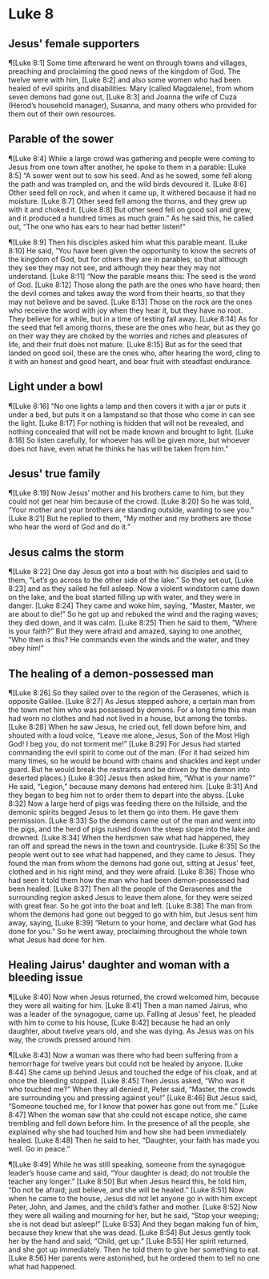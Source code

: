 # Luke 8

## Jesus' female supporters
¶[Luke 8:1] Some time afterward he went on through towns and villages, preaching and proclaiming the good news of the kingdom of God. The twelve were with him,
[Luke 8:2] and also some women who had been healed of evil spirits and disabilities: Mary (called Magdalene), from whom seven demons had gone out,
[Luke 8:3] and Joanna the wife of Cuza (Herod’s household manager), Susanna, and many others who provided for them out of their own resources.

## Parable of the sower
¶[Luke 8:4] While a large crowd was gathering and people were coming to Jesus from one town after another, he spoke to them in a parable:
[Luke 8:5] “A sower went out to sow his seed. And as he sowed, some fell along the path and was trampled on, and the wild birds devoured it.
[Luke 8:6] Other seed fell on rock, and when it came up, it withered because it had no moisture.
[Luke 8:7] Other seed fell among the thorns, and they grew up with it and choked it.
[Luke 8:8] But other seed fell on good soil and grew, and it produced a hundred times as much grain.” As he said this, he called out, “The one who has ears to hear had better listen!”

¶[Luke 8:9] Then his disciples asked him what this parable meant.
[Luke 8:10] He said, “You have been given the opportunity to know the secrets of the kingdom of God, but for others they are in parables, so that although they see they may not see, and although they hear they may not understand.
[Luke 8:11] “Now the parable means this: The seed is the word of God.
[Luke 8:12] Those along the path are the ones who have heard; then the devil comes and takes away the word from their hearts, so that they may not believe and be saved.
[Luke 8:13] Those on the rock are the ones who receive the word with joy when they hear it, but they have no root. They believe for a while, but in a time of testing fall away.
[Luke 8:14] As for the seed that fell among thorns, these are the ones who hear, but as they go on their way they are choked by the worries and riches and pleasures of life, and their fruit does not mature.
[Luke 8:15] But as for the seed that landed on good soil, these are the ones who, after hearing the word, cling to it with an honest and good heart, and bear fruit with steadfast endurance.

## Light under a bowl
¶[Luke 8:16] “No one lights a lamp and then covers it with a jar or puts it under a bed, but puts it on a lampstand so that those who come in can see the light.
[Luke 8:17] For nothing is hidden that will not be revealed, and nothing concealed that will not be made known and brought to light.
[Luke 8:18] So listen carefully, for whoever has will be given more, but whoever does not have, even what he thinks he has will be taken from him.”

## Jesus' true family
¶[Luke 8:19] Now Jesus’ mother and his brothers came to him, but they could not get near him because of the crowd.
[Luke 8:20] So he was told, “Your mother and your brothers are standing outside, wanting to see you.”
[Luke 8:21] But he replied to them, “My mother and my brothers are those who hear the word of God and do it.”

## Jesus calms the storm
¶[Luke 8:22] One day Jesus got into a boat with his disciples and said to them, “Let’s go across to the other side of the lake.” So they set out,
[Luke 8:23] and as they sailed he fell asleep. Now a violent windstorm came down on the lake, and the boat started filling up with water, and they were in danger.
[Luke 8:24] They came and woke him, saying, “Master, Master, we are about to die!” So he got up and rebuked the wind and the raging waves; they died down, and it was calm.
[Luke 8:25] Then he said to them, “Where is your faith?” But they were afraid and amazed, saying to one another, “Who then is this? He commands even the winds and the water, and they obey him!”

## The healing of a demon-possessed man
¶[Luke 8:26] So they sailed over to the region of the Gerasenes, which is opposite Galilee.
[Luke 8:27] As Jesus stepped ashore, a certain man from the town met him who was possessed by demons. For a long time this man had worn no clothes and had not lived in a house, but among the tombs.
[Luke 8:28] When he saw Jesus, he cried out, fell down before him, and shouted with a loud voice, “Leave me alone, Jesus, Son of the Most High God! I beg you, do not torment me!”
[Luke 8:29] For Jesus had started commanding the evil spirit to come out of the man. (For it had seized him many times, so he would be bound with chains and shackles and kept under guard. But he would break the restraints and be driven by the demon into deserted places.)
[Luke 8:30] Jesus then asked him, “What is your name?” He said, “Legion,” because many demons had entered him.
[Luke 8:31] And they began to beg him not to order them to depart into the abyss.
[Luke 8:32] Now a large herd of pigs was feeding there on the hillside, and the demonic spirits begged Jesus to let them go into them. He gave them permission.
[Luke 8:33] So the demons came out of the man and went into the pigs, and the herd of pigs rushed down the steep slope into the lake and drowned.
[Luke 8:34] When the herdsmen saw what had happened, they ran off and spread the news in the town and countryside.
[Luke 8:35] So the people went out to see what had happened, and they came to Jesus. They found the man from whom the demons had gone out, sitting at Jesus’ feet, clothed and in his right mind, and they were afraid.
[Luke 8:36] Those who had seen it told them how the man who had been demon-possessed had been healed.
[Luke 8:37] Then all the people of the Gerasenes and the surrounding region asked Jesus to leave them alone, for they were seized with great fear. So he got into the boat and left.
[Luke 8:38] The man from whom the demons had gone out begged to go with him, but Jesus sent him away, saying,
[Luke 8:39] “Return to your home, and declare what God has done for you.” So he went away, proclaiming throughout the whole town what Jesus had done for him.

## Healing Jairus' daughter and woman with a bleeding issue
¶[Luke 8:40] Now when Jesus returned, the crowd welcomed him, because they were all waiting for him.
[Luke 8:41] Then a man named Jairus, who was a leader of the synagogue, came up. Falling at Jesus’ feet, he pleaded with him to come to his house,
[Luke 8:42] because he had an only daughter, about twelve years old, and she was dying. As Jesus was on his way, the crowds pressed around him.

¶[Luke 8:43] Now a woman was there who had been suffering from a hemorrhage for twelve years but could not be healed by anyone.
[Luke 8:44] She came up behind Jesus and touched the edge of his cloak, and at once the bleeding stopped.
[Luke 8:45] Then Jesus asked, “Who was it who touched me?” When they all denied it, Peter said, “Master, the crowds are surrounding you and pressing against you!”
[Luke 8:46] But Jesus said, “Someone touched me, for I know that power has gone out from me.”
[Luke 8:47] When the woman saw that she could not escape notice, she came trembling and fell down before him. In the presence of all the people, she explained why she had touched him and how she had been immediately healed.
[Luke 8:48] Then he said to her, “Daughter, your faith has made you well. Go in peace.”

¶[Luke 8:49] While he was still speaking, someone from the synagogue leader’s house came and said, “Your daughter is dead; do not trouble the teacher any longer.”
[Luke 8:50] But when Jesus heard this, he told him, “Do not be afraid; just believe, and she will be healed.”
[Luke 8:51] Now when he came to the house, Jesus did not let anyone go in with him except Peter, John, and James, and the child’s father and mother.
[Luke 8:52] Now they were all wailing and mourning for her, but he said, “Stop your weeping; she is not dead but asleep!”
[Luke 8:53] And they began making fun of him, because they knew that she was dead.
[Luke 8:54] But Jesus gently took her by the hand and said, “Child, get up.”
[Luke 8:55] Her spirit returned, and she got up immediately. Then he told them to give her something to eat.
[Luke 8:56] Her parents were astonished, but he ordered them to tell no one what had happened.
